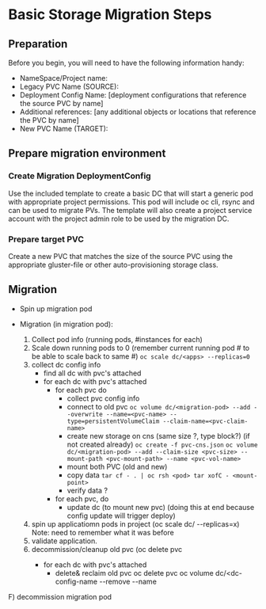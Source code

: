# Basic Storage Migration Steps

## Preparation

Before you begin, you will need to have the following information handy:

- NameSpace/Project name:
- Legacy PVC Name (SOURCE):
- Deployment Config Name: [deployment configurations that reference the source PVC by name]
- Additional references: [any additional objects or locations that reference the PVC by name]
- New PVC Name (TARGET):

## Prepare migration environment

### Create Migration DeploymentConfig

Use the included template to create a basic DC that will start a generic pod with appropriate project permissions.  This pod will include oc cli, rsync and can be used to migrate PVs.  The template will also create a project service account with the project admin role to be used by the migration DC.

### Prepare target PVC

Create a new PVC that matches the size of the source PVC using the appropriate gluster-file or other auto-provisioning storage class.

## Migration

- Spin  up migration pod

- Migration (in migration pod):
   1. Collect pod info (running pods, #instances for each) 
   2. Scale down running pods to 0 (remember current running pod # to be able to scale back to same #)
      `oc scale dc/<apps> --replicas=0`
   3. collect dc config info
      - find all dc with pvc's attached
      - for each dc  with pvc's attached
        - for each pvc do
          - collect pvc config info
          - connect to old pvc 
            `oc volume dc/<migration-pod> --add --overwrite --name=<pvc-name> --type=persistentVolumeClaim --claim-name=<pvc-claim-name>`
          - create new storage on cns (same size ?, type block?) (if not created already)
            `oc create -f pvc-cns.json`
            `oc volume dc/<migration-pod> --add --claim-size <pvc-size> --mount-path <pvc-mount-path> --name <pvc-vol-name>`
          - mount both PVC (old and new)
          - copy data 
             `tar cf - . | oc rsh <pod> tar xofC - <mount-point>`
          - verify data ?
        - for each pvc, do
          - update dc (to mount new pvc) (doing this at end because config update will trigger deploy)
   4. spin up applicatiomn pods in project (oc scale dc/<apps> --replicas=x) Note: need to remember what it was before
   5. validate application.
   6. decommission/cleanup old pvc  (oc delete pvc <claim-name>
      - for each dc  with pvc's attached
        - delete& reclaim old pvc
           oc delete pvc <claim-name>
           oc volume dc/<dc-config-name --remove --name <pvc-claim-name>

F) decommission migration pod
